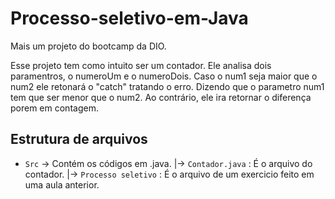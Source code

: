 
# Processo-seletivo-em-Java


Mais um projeto do bootcamp da DIO. 

Esse projeto tem como intuito ser um contador. Ele analisa dois paramentros, o numeroUm e o numeroDois. Caso o num1 seja maior que o num2
ele retonará o "catch" tratando o erro. Dizendo que o parametro num1 tem que ser menor que o num2. Ao contrário, ele ira retornar o diferença
porem em contagem.

## Estrutura de arquivos

- `Src` -> Contém os códigos em .java.
    |-> `Contador.java` :   É o arquivo do contador. 
    |-> `Processo seletivo` : É o arquivo de um exercicio feito em uma aula anterior. 